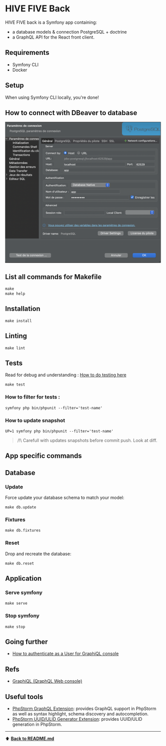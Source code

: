 HIVE FIVE Back
=========

HIVE FIVE back is a Symfony app containing:

- a database models & connection PostgreSQL + doctrine
- a GraphQL API for the React front client.

## Requirements

- Symfony CLI
- Docker

## Setup

When using Symfony CLI locally, you're done!

## How to connect with DBeaver to database

![dbeaver config](./docs/dbeaverconf.png)

## List all commands for Makefile

```shell
make
make help
```
## Installation

```shell
make install
```

## Linting

```shell
make lint
```

## Tests

Read for debug and understanding : [How to do testing here](./docs/tests.md)

```shell
make test
```
### How to filter for tests :
```shell
symfony php bin/phpunit --filter='test-name'
```
### How to update snapshot
```shell
UP=1 symfony php bin/phpunit --filter='test-name'
```
>/!\ Carefull with updates snapshots before commit push. Look at diff.

## App specific commands

## Database

### Update

Force update your database schema to match your model:

```shell
make db.update
```

### Fixtures

```shell
make db.fixtures
```

### Reset

Drop and recreate the database:

```shell
make db.reset
```
## Application

### Serve symfony
```shell
make serve
```

### Stop symfony
```shell
make stop
```

## Going further

- [How to authenticate as a User for GraphiQL console](./docs/graphiql_auth.md)

## Refs

- [GraphiQL (QraphQL Web console)](http://[URL]/graphiql)

## Useful tools

- [PhpStorm GraphQL Extension](https://plugins.jetbrains.com/plugin/8097-graphql): provides GraphQL support in PhpStorm
  as well as syntax highlight, schema discovery and autocompletion.
- [PhpStorm UUID/ULID Generator Extension](https://plugins.jetbrains.com/plugin/8320-uuid-generator): provides UUID/ULID generation in PhpStorm.

---  
⬆︎ [**Back to README.md**](../README.md)  
